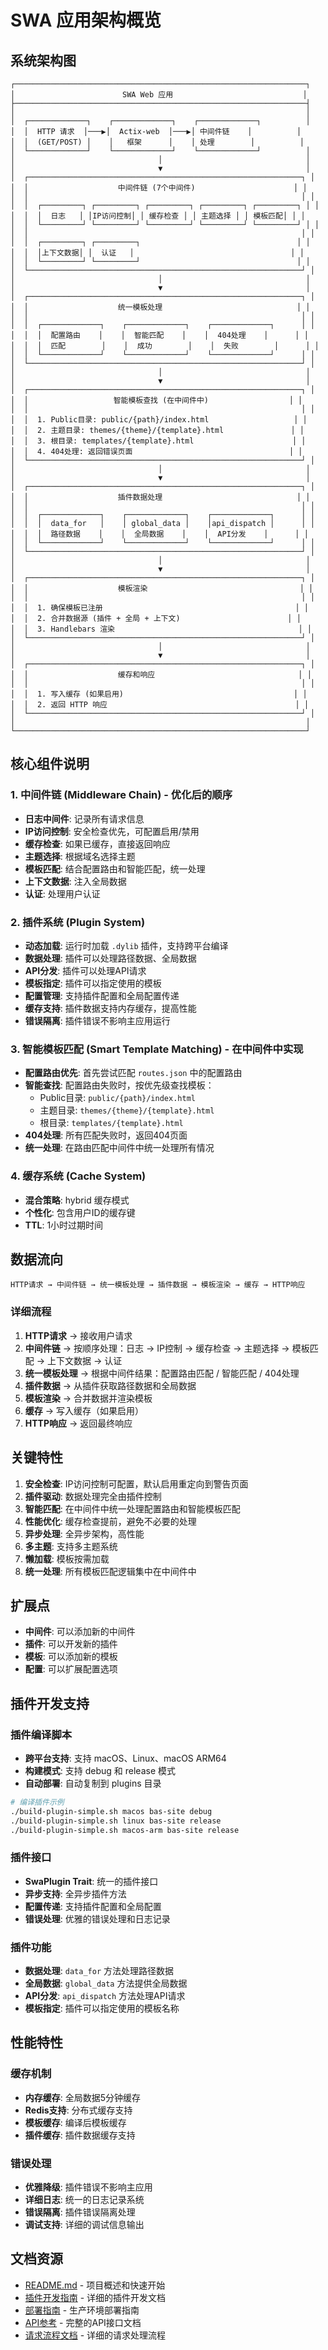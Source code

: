 # SWA 应用架构概览

## 系统架构图

```
┌─────────────────────────────────────────────────────────────────┐
│                        SWA Web 应用                             │
├─────────────────────────────────────────────────────────────────┤
│                                                                 │
│  ┌─────────────┐    ┌─────────────┐    ┌─────────────┐          │
│  │  HTTP 请求  │───▶│  Actix-web  │───▶│ 中间件链    │          │
│  │  (GET/POST) │    │   框架      │    │ 处理        │          │
│  └─────────────┘    └─────────────┘    └─────────────┘          │
│                                │                                │
│                                ▼                                │
│  ┌─────────────────────────────────────────────────────────────┐ │
│  │                    中间件链 (7个中间件)                      │ │
│  │                                                             │ │
│  │  ┌─────────┐ ┌─────────┐ ┌─────────┐ ┌─────────┐ ┌─────────┐ │ │
│  │  │  日志   │ │IP访问控制│ │ 缓存检查 │ │ 主题选择 │ │ 模板匹配│ │ │
│  │  └─────────┘ └─────────┘ └─────────┘ └─────────┘ └─────────┘ │ │
│  │                                                             │ │
│  │  ┌─────────┐ ┌─────────┐                                   │ │
│  │  │上下文数据│ │  认证   │                                   │ │
│  │  └─────────┘ └─────────┘                                   │ │
│  └─────────────────────────────────────────────────────────────┘ │
│                                │                                │
│                                ▼                                │
│  ┌─────────────────────────────────────────────────────────────┐ │
│  │                    统一模板处理                              │ │
│  │                                                             │ │
│  │  ┌─────────────┐    ┌─────────────┐    ┌─────────────┐      │ │
│  │  │  配置路由    │    │  智能匹配    │    │  404处理    │      │ │
│  │  │  匹配        │    │  成功        │    │  失败        │      │ │
│  │  └─────────────┘    └─────────────┘    └─────────────┘      │ │
│  └─────────────────────────────────────────────────────────────┘ │
│                                │                                │
│                                ▼                                │
│  ┌─────────────────────────────────────────────────────────────┐ │
│  │                   智能模板查找 (在中间件中)                  │ │
│  │                                                             │ │
│  │  1. Public目录: public/{path}/index.html                   │ │
│  │  2. 主题目录: themes/{theme}/{template}.html               │ │
│  │  3. 根目录: templates/{template}.html                      │ │
│  │  4. 404处理: 返回错误页面                                   │ │
│  └─────────────────────────────────────────────────────────────┘ │
│                                │                                │
│                                ▼                                │
│  ┌─────────────────────────────────────────────────────────────┐ │
│  │                    插件数据处理                              │ │
│  │                                                             │ │
│  │  ┌─────────────┐    ┌─────────────┐    ┌─────────────┐      │ │
│  │  │  data_for   │    │ global_data │    │api_dispatch │      │ │
│  │  │  路径数据    │    │  全局数据    │    │  API分发    │      │ │
│  │  └─────────────┘    └─────────────┘    └─────────────┘      │ │
│  └─────────────────────────────────────────────────────────────┘ │
│                                │                                │
│                                ▼                                │
│  ┌─────────────────────────────────────────────────────────────┐ │
│  │                    模板渲染                                  │ │
│  │                                                             │ │
│  │  1. 确保模板已注册                                           │ │
│  │  2. 合并数据源 (插件 + 全局 + 上下文)                        │ │
│  │  3. Handlebars 渲染                                         │ │
│  └─────────────────────────────────────────────────────────────┘ │
│                                │                                │
│                                ▼                                │
│  ┌─────────────────────────────────────────────────────────────┐ │
│  │                    缓存和响应                                │ │
│  │                                                             │ │
│  │  1. 写入缓存 (如果启用)                                      │ │
│  │  2. 返回 HTTP 响应                                          │ │
│  └─────────────────────────────────────────────────────────────┘ │
│                                                                 │
└─────────────────────────────────────────────────────────────────┘
```

## 核心组件说明

### 1. 中间件链 (Middleware Chain) - 优化后的顺序
- **日志中间件**: 记录所有请求信息
- **IP访问控制**: 安全检查优先，可配置启用/禁用
- **缓存检查**: 如果已缓存，直接返回响应
- **主题选择**: 根据域名选择主题
- **模板匹配**: 结合配置路由和智能匹配，统一处理
- **上下文数据**: 注入全局数据
- **认证**: 处理用户认证

### 2. 插件系统 (Plugin System)
- **动态加载**: 运行时加载 `.dylib` 插件，支持跨平台编译
- **数据处理**: 插件可以处理路径数据、全局数据
- **API分发**: 插件可以处理API请求
- **模板指定**: 插件可以指定使用的模板
- **配置管理**: 支持插件配置和全局配置传递
- **缓存支持**: 插件数据支持内存缓存，提高性能
- **错误隔离**: 插件错误不影响主应用运行

### 3. 智能模板匹配 (Smart Template Matching) - 在中间件中实现
- **配置路由优先**: 首先尝试匹配 `routes.json` 中的配置路由
- **智能查找**: 配置路由失败时，按优先级查找模板：
  - Public目录: `public/{path}/index.html`
  - 主题目录: `themes/{theme}/{template}.html`
  - 根目录: `templates/{template}.html`
- **404处理**: 所有匹配失败时，返回404页面
- **统一处理**: 在路由匹配中间件中统一处理所有情况

### 4. 缓存系统 (Cache System)
- **混合策略**: hybrid 缓存模式
- **个性化**: 包含用户ID的缓存键
- **TTL**: 1小时过期时间

## 数据流向

```
HTTP请求 → 中间件链 → 统一模板处理 → 插件数据 → 模板渲染 → 缓存 → HTTP响应
```

### 详细流程
1. **HTTP请求** → 接收用户请求
2. **中间件链** → 按顺序处理：日志 → IP控制 → 缓存检查 → 主题选择 → 模板匹配 → 上下文数据 → 认证
3. **统一模板处理** → 根据中间件结果：配置路由匹配 / 智能匹配 / 404处理
4. **插件数据** → 从插件获取路径数据和全局数据
5. **模板渲染** → 合并数据并渲染模板
6. **缓存** → 写入缓存（如果启用）
7. **HTTP响应** → 返回最终响应

## 关键特性

1. **安全检查**: IP访问控制可配置，默认启用重定向到警告页面
2. **插件驱动**: 数据处理完全由插件控制
3. **智能匹配**: 在中间件中统一处理配置路由和智能模板匹配
4. **性能优化**: 缓存检查提前，避免不必要的处理
5. **异步处理**: 全异步架构，高性能
6. **多主题**: 支持多主题系统
7. **懒加载**: 模板按需加载
8. **统一处理**: 所有模板匹配逻辑集中在中间件中

## 扩展点

- **中间件**: 可以添加新的中间件
- **插件**: 可以开发新的插件
- **模板**: 可以添加新的模板
- **配置**: 可以扩展配置选项

## 插件开发支持

### 插件编译脚本
- **跨平台支持**: 支持 macOS、Linux、macOS ARM64
- **构建模式**: 支持 debug 和 release 模式
- **自动部署**: 自动复制到 plugins 目录

```bash
# 编译插件示例
./build-plugin-simple.sh macos bas-site debug
./build-plugin-simple.sh linux bas-site release
./build-plugin-simple.sh macos-arm bas-site release
```

### 插件接口
- **SwaPlugin Trait**: 统一的插件接口
- **异步支持**: 全异步插件方法
- **配置传递**: 支持插件配置和全局配置
- **错误处理**: 优雅的错误处理和日志记录

### 插件功能
- **数据处理**: `data_for` 方法处理路径数据
- **全局数据**: `global_data` 方法提供全局数据
- **API分发**: `api_dispatch` 方法处理API请求
- **模板指定**: 插件可以指定使用的模板名称

## 性能特性

### 缓存机制
- **内存缓存**: 全局数据5分钟缓存
- **Redis支持**: 分布式缓存支持
- **模板缓存**: 编译后模板缓存
- **插件缓存**: 插件数据缓存支持

### 错误处理
- **优雅降级**: 插件错误不影响主应用
- **详细日志**: 统一的日志记录系统
- **错误隔离**: 插件错误隔离处理
- **调试支持**: 详细的调试信息输出

## 文档资源

- [README.md](README.md) - 项目概述和快速开始
- [插件开发指南](PLUGIN_DEVELOPMENT_GUIDE.md) - 详细的插件开发文档
- [部署指南](DEPLOYMENT_GUIDE.md) - 生产环境部署指南
- [API参考](API_REFERENCE.md) - 完整的API接口文档
- [请求流程文档](REQUEST_FLOW_DOCUMENTATION.md) - 详细的请求处理流程
